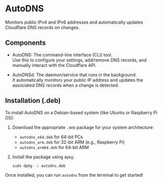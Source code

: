 # AutoDNS
Monitors public IPv4 and IPv6 addresses and automatically updates Cloudflare DNS records on changes.

## Components

- AutoDNS: The command-line interface (CLI) tool.  
  Use this to configure your settings, add/remove DNS records, and manually interact with the Cloudflare API.

- AutoDNSd: The daemon/service that runs in the background.  
  It automatically monitors your public IP address and updates the associated DNS records when a change is detected.

## Installation (.deb)

To install AutoDNS on a Debian-based system (like Ubuntu or Raspberry Pi OS):

1. Download the appropriate `.deb` package for your system architecture:
   - `autodns_x64.deb` for 64-bit PCs
   - `autodns_arm.deb` for 32-bit ARM (e.g., Raspberry Pi)
   - `autodns_arm64.deb` for 64-bit ARM

2. Install the package using `dpkg`:
   ```bash
   sudo dpkg -i autodns.deb
   ```
Once installed, you can run `autodns` from the terminal to get started!
